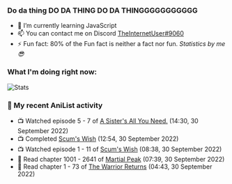 ### Do da thing DO DA THING DO DA THINGGGGGGGGGGG

<!-- **TheInternetUser0/TheInternetUser0** is a ✨ _special_ ✨ repository because its `README.md` (this file) appears on your GitHub profile. -->


- 🌱 I’m currently learning JavaScript
- 📫 You can contact me on Discord [TheInternetUser#9060](https://discord.com/users/534117072796385300)
- ⚡ Fun fact: 80% of the Fun fact is neither a fact nor fun. _Statistics by me 😎_

### What I'm doing right now:
![Stats](https://discord.c99.nl/widget/theme-3/534117072796385300.png)

### 🌸 My recent AniList activity

<!-- ANILIST_ACTIVITY:start -->

-   📺 Watched episode 5 - 7 of [A Sister's All You Need.](https://anilist.co/anime/98596) (14:30, 30 September 2022)
-   📺 Completed [Scum's Wish](https://anilist.co/anime/21701) (12:54, 30 September 2022)
-   📺 Watched episode 1 - 11 of [Scum's Wish](https://anilist.co/anime/21701) (08:38, 30 September 2022)
-   📖 Read chapter 1001 - 2641 of [Martial Peak](https://anilist.co/manga/104494) (07:39, 30 September 2022)
-   📖 Read chapter 1 - 73 of [The Warrior Returns](https://anilist.co/manga/135318) (04:43, 30 September 2022)

<!-- ANILIST_ACTIVITY:end -->

